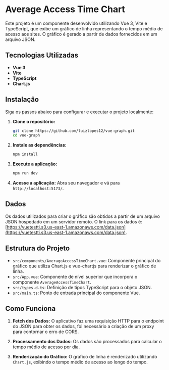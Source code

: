 # Average Access Time Chart

Este projeto é um componente desenvolvido utilizando Vue 3, Vite e TypeScript, que exibe um gráfico de linha representando o tempo médio de acesso aos sites. O gráfico é gerado a partir de dados fornecidos em um arquivo JSON.

## Tecnologias Utilizadas

- **Vue 3**
- **Vite**
- **TypeScript**
- **Chart.js**

## Instalação

Siga os passos abaixo para configurar e executar o projeto localmente:

1. **Clone o repositório:**
    ```bash
    git clone https://github.com/luizlopes12/vue-graph.git
    cd vue-graph
    ```

2. **Instale as dependências:**
    ```bash
    npm install
    ```

3. **Execute a aplicação:**
    ```bash
    npm run dev
    ```

4. **Acesse a aplicação:**
    Abra seu navegador e vá para `http://localhost:5173/`.

## Dados

Os dados utilizados para criar o gráfico são obtidos a partir de um arquivo JSON hospedado em um servidor remoto. O link para os dados é:
[https://vuetestti.s3.us-east-1.amazonaws.com/data.json](https://vuetestti.s3.us-east-1.amazonaws.com/data.json).

## Estrutura do Projeto

- `src/components/AverageAccessTimeChart.vue`: Componente principal do gráfico que utiliza Chart.js e vue-chartjs para renderizar o gráfico de linha.
- `src/App.vue`: Componente de nível superior que incorpora o componente `AverageAccessTimeChart`.
- `src/types.d.ts`: Definição de tipos TypeScript para o objeto JSON.
- `src/main.ts`: Ponto de entrada principal do componente Vue.

## Como Funciona

1. **Fetch dos Dados:**
    O aplicativo faz uma requisição HTTP para o endpoint do JSON para obter os dados, foi necessário a criação de um proxy para contornar o erro de CORS.

2. **Processamento dos Dados:**
    Os dados são processados para calcular o tempo médio de acesso por dia.

3. **Renderização do Gráfico:**
    O gráfico de linha é renderizado utilizando `Chart.js`, exibindo o tempo médio de acesso ao longo do tempo.
